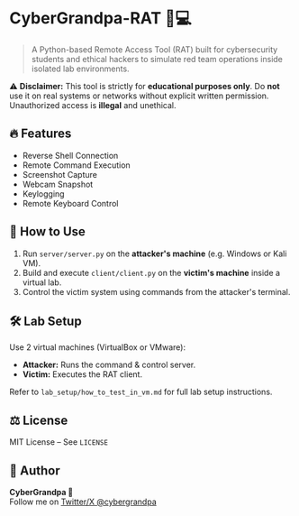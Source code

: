 # CyberGrandpa-RAT 👴💻

> A Python-based Remote Access Tool (RAT) built for cybersecurity students and ethical hackers to simulate red team operations inside isolated lab environments.

⚠️ **Disclaimer:** This tool is strictly for **educational purposes only**. Do **not** use it on real systems or networks without explicit written permission. Unauthorized access is **illegal** and unethical.

## 🔥 Features
- Reverse Shell Connection
- Remote Command Execution
- Screenshot Capture
- Webcam Snapshot
- Keylogging
- Remote Keyboard Control

## 🧪 How to Use
1. Run `server/server.py` on the **attacker's machine** (e.g. Windows or Kali VM).
2. Build and execute `client/client.py` on the **victim's machine** inside a virtual lab.
3. Control the victim system using commands from the attacker's terminal.

## 🛠 Lab Setup
Use 2 virtual machines (VirtualBox or VMware):
- **Attacker:** Runs the command & control server.
- **Victim:** Executes the RAT client.

Refer to `lab_setup/how_to_test_in_vm.md` for full lab setup instructions.

## ⚖️ License
MIT License – See `LICENSE`

## 🧙 Author
**CyberGrandpa 👑**  
Follow me on [Twitter/X @cybergrandpa](https://twitter.com/cybergrandpa)
